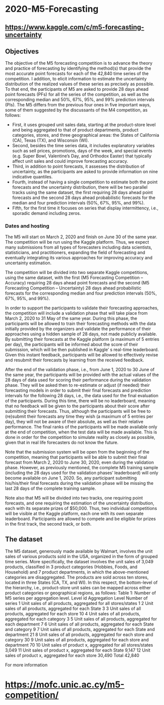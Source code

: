 # 2020-M5-Forecasting 
## https://www.kaggle.com/c/m5-forecasting-uncertainty

## Objectives
The objective of the M5 forecasting competition is to advance the theory and practice of forecasting by identifying the method(s) that provide the most accurate point forecasts for each of the 42,840 time series of the competition. I addition, to elicit information to estimate the uncertainty distribution of the realized values of these series as precisely as possible. 
To that end, the participants of M5 are asked to provide 28 days ahead point forecasts (PFs) for all the series of the competition, as well as the corresponding median and 50%, 67%, 95%, and 99% prediction intervals (PIs).
The M5 differs from the previous four ones in five important ways, some of them suggested by the discussants of the M4  competition, as follows:
 - First, it uses grouped unit sales data, starting at the product-store level and being aggregated to that of product departments, product categories, stores, and three geographical areas: the States of California (CA), Texas (TX), and Wisconsin (WI).
  - Second, besides the time series data, it includes explanatory variables such as sell prices, promotions, days of the week, and special events (e.g. Super Bowl, Valentine’s Day, and Orthodox Easter) that typically affect unit sales and could improve forecasting accuracy.
 - Third, in addition to point forecasts, it assesses the distribution of uncertainty, as the participants are asked to provide information on nine indicative quantiles.
 - Fourth, instead of having a single competition to estimate both the point forecasts and the uncertainty distribution, there will be two parallel tracks using the same dataset, the first requiring 28 days ahead point forecasts and the second 28 days ahead probabilistic forecasts for the median and four prediction intervals (50%, 67%, 95%, and 99%).
 - Fifth, for the first time it focuses on series that display intermittency, i.e., sporadic demand including zeros.

### Dates and hosting
The M5 will start on March 2, 2020 and finish on June 30 of the same year. The competition will be run using the Kaggle platform. Thus, we expect many submissions from all types of forecasters including data scientists, statisticians, and practitioners, expanding the field of forecasting and eventually integrating its various approaches for improving accuracy and uncertainty estimation.

The competition will be divided into two separate Kaggle competitions, using the same dataset, with the first (M5 Forecasting Competition – Accuracy) requiring 28 days ahead point forecasts and the second (M5 Forecasting Competition – Uncertainty) 28 days ahead probabilistic forecasts for the corresponding median and four prediction intervals (50%, 67%, 95%, and 99%).

In order to support the participants to validate their forecasting approaches, the competition will include a validation phase that will take place from March 2, 2020 to 31 May of the same year. During this phase, the participants will be allowed to train their forecasting methods with the data initially provided by the organizers and validate the performance of their approaches using a hidden sample of 28 days, not made publicly available. By submitting their forecasts at the Kaggle platform (a maximum of 5 entries per day), the participants will be informed about the score of their submission, which will be then published in Kaggle’ s real-time leaderboard. Given this instant feedback, participants will be allowed to effectively revise and resubmit their forecasts by learning from the received feedback.

After the end of the validation phase, i.e., from June 1, 2020 to 30 June of the same year, the participants will be provided with the actual values of the 28 days of data used for scoring their performance during the validation phase. They will be asked then to re-estimate or adjust (if needed) their forecasting models in order to submit their final forecasts and prediction intervals for the following 28 days, i.e., the data used for the final evaluation of the participants. During this time, there will be no leaderboard, meaning that no feedback will be given to the participants about their score after submitting their forecasts. Thus, although the participants will be free to (re)submit their forecasts any time they wish (a maximum of 5 entries per day), they will not be aware of their absolute, as well as their relative performance. The final ranks of the participants will be made available only at the end of competition, when the test data will be made available. This is done in order for the competition to simulate reality as closely as possible, given that in real life forecasters do not know the future. 

Note that the submission system will be open from the beginning of the competition, meaning that participants will be able to submit their final forecast from March 2, 2020 to June 30, 2020, even during the validation phase. However, as previously mentioned, the complete M5 training sample (including the 28 days used for the validation phases’ leaderboard) will only become available on June 1, 2020. So, any participant submitting his/his/their final forecasts during the validation phase will be missing the last 28 days of the complete training sample.

Note also that M5 will be divided into two tracks, one requiring point forecasts, and one requiring the estimation of the uncertainty distribution, each with its separate prizes of $50,000. Thus, two individual competitions will be visible at the Kaggle platform, each one with its own separate leaderboard. Participants are allowed to compete and be eligible for prizes in the first track, the second track, or both. 

## The dataset
The M5 dataset, generously made available by Walmart, involves the unit sales of various products sold in the USA, organized in the form of grouped time series. More specifically, the dataset involves the unit sales of 3,049 products, classified in 3 product categories (Hobbies, Foods, and Household) and 7 product departments, in which the above-mentioned categories are disaggregated.  The products are sold across ten stores, located in three States (CA, TX, and WI). In this respect, the bottom-level of the hierarchy, i.e., product-store unit sales can be mapped across either product categories or geographical regions, as follows:
Table 1: Number of M5 series per aggregation level.
Level 
id	Aggregation Level	Number of series
1	Unit sales of all products, aggregated for all stores/states	1
2	Unit sales of all products, aggregated for each State	3
3	Unit sales of all products, aggregated for each store 	10
4	Unit sales of all products, aggregated for each category	3
5	Unit sales of all products, aggregated for each department	7
6	Unit sales of all products, aggregated for each State and category	9
7	Unit sales of all products, aggregated for each State and department	21
8	Unit sales of all products, aggregated for each store and category	30
9	Unit sales of all products, aggregated for each store and department	70
10	Unit sales of product x, aggregated for all stores/states	3,049
11	Unit sales of product x, aggregated for each State	9,147
12	Unit sales of product x, aggregated for each store	30,490
Total	42,840 


For more information
# https://mofc.unic.ac.cy/m5-competition/ 